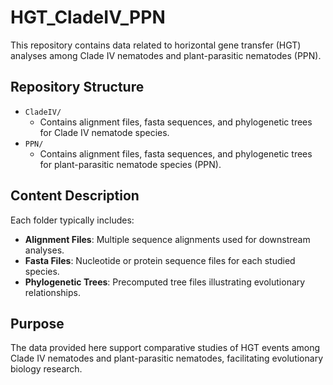 # HGT_CladeIV_PPN

This repository contains data related to horizontal gene transfer (HGT) analyses among Clade IV nematodes and plant-parasitic nematodes (PPN).

## Repository Structure

- `CladeIV/`
  - Contains alignment files, fasta sequences, and phylogenetic trees for Clade IV nematode species.
- `PPN/`
  - Contains alignment files, fasta sequences, and phylogenetic trees for plant-parasitic nematode species (PPN).

## Content Description

Each folder typically includes:
- **Alignment Files**: Multiple sequence alignments used for downstream analyses.
- **Fasta Files**: Nucleotide or protein sequence files for each studied species.
- **Phylogenetic Trees**: Precomputed tree files illustrating evolutionary relationships.

## Purpose

The data provided here support comparative studies of HGT events among Clade IV nematodes and plant-parasitic nematodes, facilitating evolutionary biology research.


